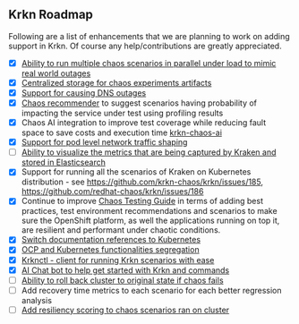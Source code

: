 ## Krkn Roadmap

Following are a list of enhancements that we are planning to work on adding support in Krkn. Of course any help/contributions are greatly appreciated.

- [x] [Ability to run multiple chaos scenarios in parallel under load to mimic real world outages](https://github.com/krkn-chaos/krkn/issues/424)
- [x] [Centralized storage for chaos experiments artifacts](https://github.com/krkn-chaos/krkn/issues/423)
- [x] [Support for causing DNS outages](https://github.com/krkn-chaos/krkn/issues/394)
- [x] [Chaos recommender](https://github.com/krkn-chaos/krkn/tree/main/utils/chaos-recommender) to suggest scenarios having probability of impacting the service under test using profiling results 
- [x] Chaos AI integration to improve test coverage while reducing fault space to save costs and execution time [krkn-chaos-ai](https://github.com/krkn-chaos/krkn-chaos-ai)
- [x] [Support for pod level network traffic shaping](https://github.com/krkn-chaos/krkn/issues/393)
- [ ] [Ability to visualize the metrics that are being captured by Kraken and stored in Elasticsearch](https://github.com/krkn-chaos/krkn/issues/124)
- [x] Support for running all the scenarios of Kraken on Kubernetes distribution - see https://github.com/krkn-chaos/krkn/issues/185, https://github.com/redhat-chaos/krkn/issues/186
- [x] Continue to improve [Chaos Testing Guide](https://krkn-chaos.github.io/krkn) in terms of adding best practices, test environment recommendations and scenarios to make sure the OpenShift platform, as well the applications running on top it, are resilient and performant under chaotic conditions.
- [x] [Switch documentation references to Kubernetes](https://github.com/krkn-chaos/krkn/issues/495)
- [x] [OCP and Kubernetes functionalities segregation](https://github.com/krkn-chaos/krkn/issues/497)
- [x] [Krknctl - client for running Krkn scenarios with ease](https://github.com/krkn-chaos/krknctl)
- [x] [AI Chat bot to help get started with Krkn and commands](https://github.com/krkn-chaos/krkn-lightspeed)
- [ ] [Ability to roll back cluster to original state if chaos fails](https://github.com/krkn-chaos/krkn/issues/804)
- [ ] Add recovery time metrics to each scenario for each better regression analysis
- [ ] [Add resiliency scoring to chaos scenarios ran on cluster](https://github.com/krkn-chaos/krkn/issues/125)